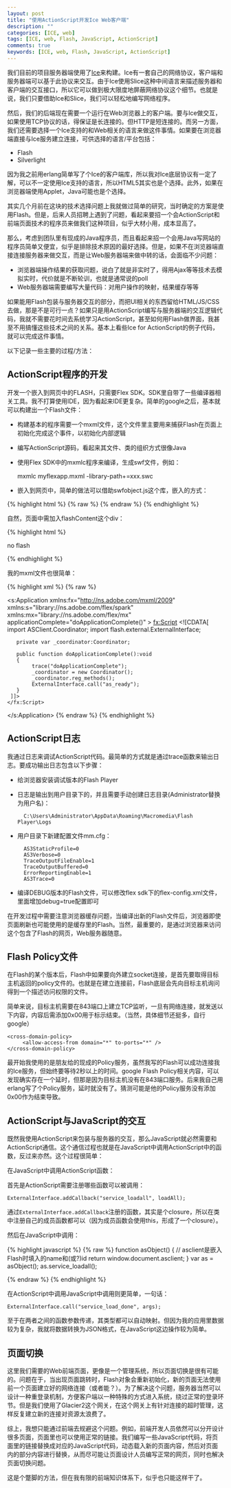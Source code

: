 ```yaml
---
layout: post
title: "使用ActionScript开发Ice Web客户端"
description: ""
categories: [ICE, web]
tags: [ICE, web, Flash, JavaScript, ActionScript]
comments: true
keywords: [ICE, web, Flash, JavaScript, ActionScript]
---
```


我们目前的项目服务器端使用了[Ice](http://codemacro.com/2013/02/15/ice-overview/)来构建。Ice有一套自己的网络协议，客户端和服务器端可以基于此协议来交互。由于Ice使用Slice这种中间语言来描述服务器和客户端的交互接口，所以它可以做到极大限度地屏蔽网络协议这个细节。也就是说，我们只要借助Ice和Slice，我们可以轻松地编写网络程序。

然后，我们的后端现在需要一个运行在Web浏览器上的客户端。要与Ice做交互，如果使用TCP协议的话，得保证是长连接的。但HTTP是短连接的。而另一方面，我们还需要选择一个Ice支持的和Web相关的语言来做这件事情。如果要在浏览器端直接与Ice服务建立连接，可供选择的语言/平台包括：

* Flash
* Silverlight

因为我之前用erlang简单写了个Ice的客户端库，所以我对Ice底层协议有一定了解，可以不一定使用Ice支持的语言，所以HTML5其实也是个选择。此外，如果在浏览器端使用Applet，Java可能也是个选择。

其实几个月前在这块的技术选择问题上我就做过简单的研究，当时确定的方案是使用Flash。但是，后来人员招聘上遇到了问题，看起来要招一个会ActionScript和前端页面技术的程序员来做我们这种项目，似乎大材小用，成本显高了。

那么，考虑到团队里有现成的Java程序员，而且看起来招一个会用Java写网站的程序员简单又便宜，似乎是排除技术原因的最好选择。但是，如果不在浏览器端直接连接服务器来做交互，而是让Web服务器端来做中转的话，会面临不少问题：

* 浏览器端操作结果的获取问题，说白了就是非实时了，得用Ajax等等技术去模拟实时，代价就是不断轮训，也就是通常说的poll
* Web服务器端需要编写大量代码：对用户操作的映射，结果缓存等等

如果能用Flash包装与服务器交互的部分，而把UI相关的东西留给HTML/JS/CSS去做，那是不是可行一点？如果只是用ActionScript编写与服务器端的交互逻辑代码，我就不需要花时间去系统学习ActionScript，甚至如何用Flash做界面，我甚至不用搞懂这些技术之间的关系。基本上看些Ice for ActionScript的例子代码，就可以完成这件事情。

以下记录一些主要的过程/方法：
<!-- more -->

## ActionScript程序的开发

开发一个嵌入到网页中的FLASH，只需要Flex SDK。SDK里自带了一些编译器相关工具。我不打算使用IDE，因为看起来IDE更复杂。简单的google之后，基本就可以构建出一个Flash文件：

* 构建基本的程序需要一个mxml文件，这个文件里主要用来捕获Flash在页面上初始化完成这个事件，以初始化内部逻辑
* 编写ActionScript源码，看起来其文件、类的组织方式很像Java
* 使用Flex SDK中的mxmlc程序来编译，生成swf文件，例如：

    mxmlc myflexapp.mxml -library-path+=xxx.swc

* 嵌入到网页中，简单的做法可以借助swfobject.js这个库，嵌入的方式：

{% highlight html %}
{% raw %}
  	<script type="text/javascript" src="swfobject.js"></script>
  	<script type="text/javascript">
	  	var flashvars = {};
	  	var params = {};
      params.play = "true";
	  	params.quality = "high";
	  	params.bgcolor = "white";
	  	params.allowscriptaccess = "always";
	  	params.allowfullscreen = "true";
	  	var attributes = {};
	  	attributes.id = "asclient";
	  	attributes.name = "asclient";
	  	attributes.align = "middle";
	  	swfobject.embedSWF("asclient.swf", "flashContent", "1", "1",
	  		"0", "", 
	  		flashvars, params, attributes);
	  	swfobject.createCSS("#flashContent", "display:none;");
	</script>
{% endraw %}
{% endhighlight %}

自然，页面中需加入flashContent这个div：

{% highlight html %}
  	<div id="flashContent">
  		<p>no flash</p>
  	</div>
{% endhighlight %}

我的mxml文件也很简单：

{% highlight xml %}
{% raw %}
<?xml version="1.0" encoding="utf-8"?>
<s:Application 
    xmlns:fx="http://ns.adobe.com/mxml/2009" 
    xmlns:s="library://ns.adobe.com/flex/spark" 
    xmlns:mx="library://ns.adobe.com/flex/mx"
    applicationComplete="doApplicationComplete()" >
    <fx:Script>
    <![CDATA[
       import ASClient.Coordinator;
       import flash.external.ExternalInterface;

       private var _coordinator:Coordinator;

       public function doApplicationComplete():void
       {
            trace("doApplicationComplete");
            _coordinator = new Coordinator();
            _coordinator.reg_methods();
            ExternalInterface.call("as_ready"); 
       } 
     ]]>
    </fx:Script>
</s:Application>
{% endraw %}
{% endhighlight %}

## ActionScript日志

我通过日志来调试ActionScript代码。最简单的方式就是通过trace函数来输出日志。要成功输出日志包含以下步骤：

* 给浏览器安装调试版本的Flash Player
* 日志是输出到用户目录下的，并且需要手动创建日志目录(Administrator替换为用户名)：

        C:\Users\Administrator\AppData\Roaming\Macromedia\Flash Player\Logs

* 用户目录下新建配置文件mm.cfg：

        AS3StaticProfile=0
        AS3Verbose=0
        TraceOutputFileEnable=1 
        TraceOutputBuffered=0
        ErrorReportingEnable=1  
        AS3Trace=0
   
* 编译DEBUG版本的Flash文件，可以修改flex sdk下的flex-config.xml文件，里面增加debug=true配置即可

在开发过程中需要注意浏览器缓存问题，当编译出新的Flash文件后，浏览器即使页面刷新也可能使用的是缓存里的Flash。当然，最重要的，是通过浏览器来访问这个包含了Flash的网页，Web服务器随意。

## Flash Policy文件

在Flash的某个版本后，Flash中如果要向外建立socket连接，是首先要取得目标主机返回的policy文件的。也就是在建立连接前，Flash底层会先向目标主机询问得到一个描述访问权限的文件。

简单来说，目标主机需要在843端口上建立TCP监听，一旦有网络连接，就发送以下内容，内容后需添加0x00用于标示结束。（当然，具体细节还挺多，自行google）

    <cross-domain-policy>
         <allow-access-from domain="*" to-ports="*" />
    </cross-domain-policy>

最开始我使用的是朋友给的现成的Policy服务，虽然我写的Flash可以成功连接我的Ice服务，但始终要等待2秒以上的时间。google Flash Policy相关内容，可以发现确实存在一个延时，但那是因为目标主机没有在843端口服务。后来我自己用erlang写了个Policy服务，延时就没有了。猜测可能是他的Policy服务没有添加0x00作为结束导致。

## ActionScript与JavaScript的交互

既然我使用ActionScript来包装与服务器的交互，那么JavaScript就必然需要和ActionScript通信。这个通信过程也就是在JavaScript中调用ActionScript中的函数，反过来亦然。这个过程很简单：

在JavaScript中调用ActionScript函数：

首先是ActionScript需要注册哪些函数可以被调用：

    ExternalInterface.addCallback("service_loadall", loadAll);
    
通过`ExternalInterface.addCallback`注册的函数，其实是个closure，所以在类中注册自己的成员函数都可以（因为成员函数会使用this，形成了一个closure）。

然后在JavaScript中调用：

{% highlight javascript %}
{% raw %}
    function asObject() {
        // asclient是嵌入Flash时填入的name和(或?)id
        return window.document.asclient;
    }
	var as = asObject();
	as.service_loadall();

{% endraw %}
{% endhighlight %}

在ActionScript中调用JavaScript中调用则更简单，一句话：

    ExternalInterface.call("service_load_done", args);
   
至于在两者之间的函数参数传递，其类型都可以自动映射。但因为我的应用里数据较为复杂，我就将数据转换为JSON格式，在JavaScript这边操作较为简单。

## 页面切换

这里我们需要的Web前端页面，更像是一个管理系统，所以页面切换是很有可能的。问题在于，当出现页面跳转时，Flash对象会重新初始化，新的页面无法使用前一个页面建立好的网络连接（或者能？）。为了解决这个问题，服务器当然可以设计一种重登录机制，方便客户端以一种特殊的方式进入系统，绕过正常的登录环节。但是我们使用了Glacier2这个网关，在这个网关上有针对连接的超时管理，这样反复建立新的连接对资源太浪费了。

综上，我想只能通过前端去规避这个问题。例如，前端开发人员依然可以分开设计很多页面，页面里也可以使用正常的链接。我们编写一些JavaScript代码，将页面里的链接替换成对应的JavaScript代码，动态载入新的页面内容，然后对页面内的部分内容进行替换，从而尽可能让页面设计人员编写正常的网页，同时也解决页面切换问题。

这是个蹩脚的方法，但在我有限的前端知识体系下，似乎也只能这样干了。


